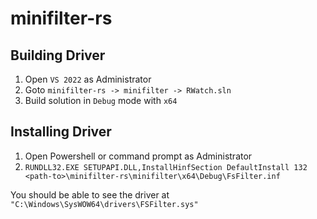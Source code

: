 # minifilter-rs

## Building Driver

1. Open `VS 2022` as Administrator
2. Goto `minifilter-rs -> minifilter -> RWatch.sln`
3. Build solution in `Debug` mode with `x64` 

## Installing Driver

1. Open Powershell or command prompt as  Administrator
2. `RUNDLL32.EXE SETUPAPI.DLL,InstallHinfSection DefaultInstall 132 <path-to>\minifilter-rs\minifilter\x64\Debug\FsFilter.inf`

You should be able to see the driver at `"C:\Windows\SysWOW64\drivers\FSFilter.sys"`
